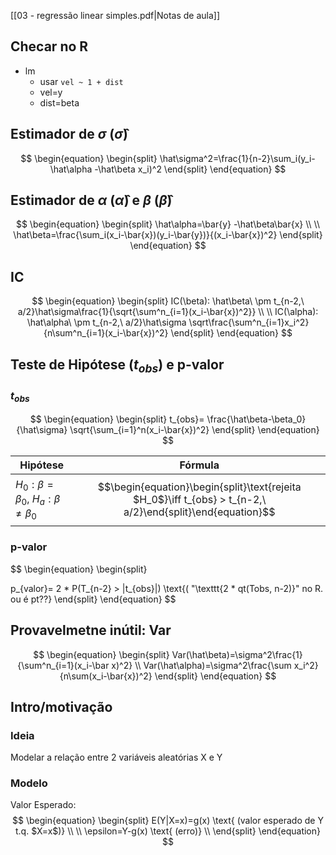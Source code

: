 [[03 - regressão linear simples.pdf|Notas de aula]]

## Checar no R
- lm
	- usar `vel ~ 1 + dist`
	- vel=y
	- dist=beta

## Estimador de $\sigma$ ($\hat\sigma$)
$$
\begin{equation}
\begin{split}
\hat\sigma^2=\frac{1}{n-2}\sum_i(y_i-\hat\alpha -\hat\beta x_i)^2
\end{split}
\end{equation}
$$
## Estimador de $\alpha$ ($\hat\alpha$) e $\beta$ ($\hat\beta$)
$$
\begin{equation}
\begin{split}
\hat\alpha=\bar{y} -\hat\beta\bar{x}
\\
\\
\hat\beta=\frac{\sum_i(x_i-\bar{x})(y_i-\bar{y})}{(x_i-\bar{x})^2}
\end{split}
\end{equation}
$$



## IC
$$
\begin{equation}
\begin{split}
IC(\beta): \hat\beta\ \pm t_{n-2,\ a/2}\hat\sigma\frac{1}{\sqrt{\sum^n_{i=1}(x_i-\bar{x})^2}}
\\
\\
IC(\alpha): \hat\alpha\ \pm t_{n-2,\ a/2}\hat\sigma \sqrt\frac{\sum^n_{i=1}x_i^2}{n\sum^n_{i=1}(x_i-\bar{x})^2}
\end{split}
\end{equation}
$$

## Teste de Hipótese ($t_{obs}$) e p-valor
### $t_{obs}$
$$
\begin{equation}
\begin{split}
t_{obs}=
\frac{\hat\beta-\beta_0}{\hat\sigma}
\sqrt{\sum_{i=1}^n(x_i-\bar{x})^2}
\end{split}
\end{equation}
$$

| Hipótese                                         | Fórmula                                                 |
| ------------------------------------------------ | ------------------------------------------------------- |
| $H_0: \beta = \beta_0$, $H_a: \beta \ne \beta_0$ | $$\begin{equation}\begin{split}\text{rejeita $H_0$}\iff t_{obs} > t_{n-2,\ a/2}\end{split}\end{equation}$$ |

### p-valor
$$
\begin{equation}
\begin{split}

p_{valor}= 2 * P(T_{n-2} > |t_{obs}|) \text{( "\texttt{2 * qt(Tobs, n-2)}" no R. ou é pt??}
\end{split}
\end{equation}
$$


## Provavelmetne inútil: Var
$$
\begin{equation}
\begin{split}
Var(\hat\beta)=\sigma^2\frac{1}{\sum^n_{i=1}(x_i-\bar x)^2} \\
Var(\hat\alpha)=\sigma^2\frac{\sum x_i^2}{n\sum(x_i-\bar{x})^2}
\end{split}
\end{equation}
$$

## Intro/motivação
### Ideia
Modelar a relação entre 2 variáveis aleatórias X e Y

### Modelo
Valor Esperado:
$$
\begin{equation}
\begin{split}
E(Y|X=x)=g(x) \text{ (valor esperado de Y t.q. $X=x$)} \\
\\
\epsilon=Y-g(x) \text{ (erro)} \\
\end{split}
\end{equation}
$$
